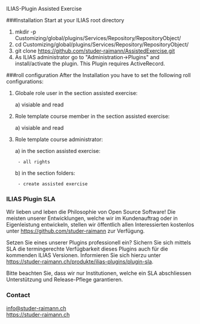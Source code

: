 ILIAS-Plugin Assisted Exercise

###Installation
Start at your ILIAS root directory

1. mkdir -p Customizing/global/plugins/Services/Repository/RepositoryObject/ 
2. cd  Customizing/global/plugins/Services/Repository/RepositoryObject/
3. git clone https://github.com/studer-raimann/AssistedExercise.git  
4. As ILIAS administrator go to "Administration->Plugins" and install/activate the plugin.
This Plugin requires ActiveRecord.


###roll configuration
After the Installation you have to set the following roll configurations:
1. Globale role user in the section assisted exercise: 

    a) visiable and read
2. Role template course member in the section assisted exercise: 

    a) visiable and read
3. Role template course administrator: 

    a) in the section assisted exercise:
    
        - all rights
    b) in the section folders:
    
        - create assisted exercise




### ILIAS Plugin SLA

Wir lieben und leben die Philosophie von Open Source Software! Die meisten unserer Entwicklungen, welche wir im Kundenauftrag oder in Eigenleistung entwickeln, stellen wir öffentlich allen Interessierten kostenlos unter https://github.com/studer-raimann zur Verfügung.

Setzen Sie eines unserer Plugins professionell ein? Sichern Sie sich mittels SLA die termingerechte Verfügbarkeit dieses Plugins auch für die kommenden ILIAS Versionen. Informieren Sie sich hierzu unter https://studer-raimann.ch/produkte/ilias-plugins/plugin-sla.

Bitte beachten Sie, dass wir nur Institutionen, welche ein SLA abschliessen Unterstützung und Release-Pflege garantieren.


### Contact
info@studer-raimann.ch  
https://studer-raimann.ch  
